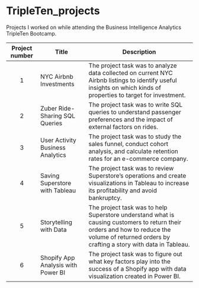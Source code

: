 # TripleTen_projects
Projects I worked on while attending the Business Intelligence Analytics TripleTen Bootcamp.


| Project number | Title | Description |
| :-----------: | ----------- |----------- |
| 1 | NYC Airbnb Investments | The project task was to analyze data collected on current NYC Airbnb listings to identify useful insights on which kinds of properties to target for investment. |
| 2 | Zuber Ride-Sharing SQL Queries | The project task was to write SQL queries to understand passenger preferences and the impact of external factors on rides. |
| 3 | User Activity Business Analytics | The project task was to study the sales funnel, conduct cohort analysis, and calculate retention rates for an e-commerce company. |
| 4 | Saving Superstore with Tableau | The project task was to review Superstore’s operations and create visualizations in Tableau to increase its profitability and avoid bankruptcy. |
| 5 | Storytelling with Data | The project task was to help Superstore understand what is causing customers to return their orders and how to reduce the volume of returned orders by crafting a story with data in Tableau. |
| 6 | Shopify App Analysis with Power BI | The project task was to figure out what key factors play into the success of a Shopify app with data visualization created in Power BI. |
